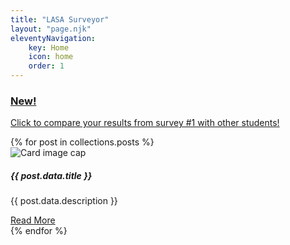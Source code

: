 ```yaml
---
title: "LASA Surveyor"
layout: "page.njk"
eleventyNavigation:
    key: Home
    icon: home
    order: 1
---
```

<div class="container">
<a href="/projects/compare">
 <div class="banner">
  <h3>New!</h3>
  <p>Click to compare your results from survey #1 with other students!</p>
</div> 
</a>
<div class="card-columns">
{% for post in collections.posts %}
<div class="card">
<img class="card-img-top thumbnail-preview" src="{{ post.data.thumbnail | url }}" alt="Card image cap">
<div class="card-body">
    <h5 class="card-title">{{ post.data.title }}</h5>
    <p class="card-text">{{ post.data.description }}</p>
    <a href="{{ post.url | url }}" class="btn btn-primary">Read More</a>
</div>
</div>
{% endfor %}
</div>
</div>
